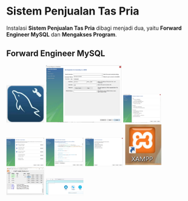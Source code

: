# Sistem Penjualan Tas Pria     

Instalasi **Sistem Penjualan Tas Pria** dibagi menjadi dua, yaitu **Forward Engineer MySQL** dan **Mengakses Program**.
    
## Forward Engineer MySQL
<img src="images/mysql-wb-icon.jpg" width="100">    
    
<img src="images/tampilan-mysql-1.jpg" width="200">    
   
<img src="images/tampilan-mysql-2.jpg" width="100">       
    
<img src="images/tampilan-mysql-3.jpg" width="100">        
    
<img src="images/tampilan-mysql-4.jpg" width="100">        

<img src="images/tampilan-mysql-5.jpg" width="100">    
   
<img src="images/xampp-icon.jpg" width="100">    
   
<img src="images/apache-start.jpg" width="100">    
   
<img src="images/tampilan-app.jpg" width="100">    
